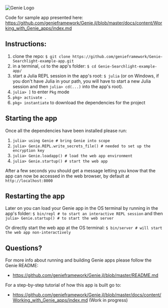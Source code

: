 ![Genie Logo](https://dl.dropboxusercontent.com/s/0dbiza50r63cvvc/genie_logo.png)

Code for sample app presented here:
https://github.com/genieframework/Genie.jl/blob/master/docs/content/Working_with_Genie_apps/index.md

## Instructions:
1. clone the repo: `$ git clone https://github.com/genieframework/Genie-Searchlight-example-app.git`
2. in a terminal, `cd` to the app's folder: `$ cd Genie-Searchlight-example-app/`
3. start a Julia REPL session in the app's root: `$ julia` (or on Windows,
  if you don't have Julia in your path, you will have to start a new Julia session and then
  `julia> cd(...)` into the app's root).
4. `julia> ]` to enter `Pkg` mode
5. `pkg> activate .`
6. `pkg> instantiate` to download the dependencies for the project

## Starting the app
Once all the dependencies have been installed please run:
1. `julia> using Genie # bring Genie into scope`
2. `julia> Genie.REPL.write_secrets_file() # needed to set up the encryption key`
3. `julia> Genie.loadapp() # load the web app environment`
4. `julia> Genie.startup() # start the web app`

After a few seconds you should get a message letting you know that the app can
now be accessed in the web browser, by default at `http://localhost:8000`

## Restarting the app
Later on you can load your Genie app in the OS terminal by running in the app's folder:
`$ bin/repl # to start an interactive REPL session`
and then 
`julia> Genie.startup() # to start the web server`

Or directly start the web app at the OS terminal:
`$ bin/server # will start the web app non-interactively`

## Questions?
For more info about running and building Genie apps please follow the Genie README:
* https://github.com/genieframework/Genie.jl/blob/master/README.md

For a step-by-step tutorial of how this app is built go to:
* https://github.com/genieframework/Genie.jl/blob/master/docs/content/Working_with_Genie_apps/index.md
(Work in progress)
